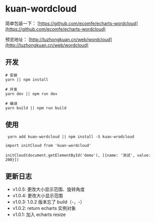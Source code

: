 # kuan-wordcloud

简单包装一下：
[https://github.com/ecomfe/echarts-wordcloud](https://github.com/ecomfe/echarts-wordcloud)

预览地址：
[http://luzhongkuan.cn/web/wordcloud](http://luzhongkuan.cn/web/wordcloud)

## 开发

```
# 安装
yarn || npm install

# 开发
yarn dev || npm run dev

# 编译
yarn build || npm run build
```

## 使用

```
 yarn add kuan-wordcloud || npm install -S kuan-wrodcloud
```

```
import initCloud from 'kuan-wordcloud'

initCloud(document.getElementById('demo'), [{name: '测试', value: 200}])
```

## 更新日志

- v1.0.5: 更改大小显示范围、旋转角度
- v1.0.4: 更改大小显示范围
- v1.0.3: 1.0.2 版本忘了 build（-，-）
- v1.0.2: return echarts 实例对象
- v1.0.1: 加入 echarts resize

